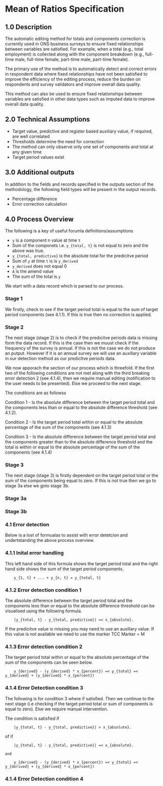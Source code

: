 # Mean of Ratios Specification

## 1.0 Description

The automatic editing method for totals and components correction is currently used in ONS business surveys to ensure fixed relationships between variables are satisfied. For example, when a total (e.g., total employment) is collected along with the component breakdown (e.g., full-time male, full-time female, part-time male, part-time female).

The primary use of the method is to automatically detect and correct errors in respondent data where fixed relationships have not been satisfied to improve the efficiency of the editing process, reduce the burden on respondents and survey validators and improve overall data quality.

This method can also be used to ensure fixed relationships between variables are satisfied in other data types such as imputed data to improve overall data quality.

## 2.0 Technical Assumptions

* Target value, predictive and register based auxiliary value, if required, are well correlated
* Thresholds determine the need for correction
* The method can only observe only one set of components and total at any given time
* Target period values exist

## 3.0 Additional outputs

In addition to the fields and records specified in the outputs section of the methodology, the following field types will be present in the output records.

* Percentage difference
* Error correction calculation

## 4.0 Process Overview

The following is a key of useful forumla definitions/assumptions

* `y` is a component n value at time `t`
* Sum of the componets i.e. `y_{total, t}` is not equal to zero and the above was true. 
* `y_{total, predictive}` is the absolute total for the predicitve period
* Sum of `y` at time `t` is is `y_derived`
* `y_derived` does not equal 0
* `A` is the amend value
* The sum of the total is `y`

We start with a data record which is parsed to our process.

### Stage 1

We firstly, check to see if the target period total is equal to the sum of target period components (see 4.1.1). If this is true then no correction is applied.

### Stage 2 

The next stage (stage 2) is to check if the predicitve periods data is missing form the data record. If this is the case then we muust check if the frequency of the survey is annual. If this is not the case we do not produce an putput. However if it is an annual survey we will use an auxillary variable in our detection method as our predicitve periods data.

We now apporach the section of our process which is threefold. If the first two of the following conditions are not met along with the third breaking error detection 2 (see 4.1.4), then we require manual editing (notification to the user needs to be presented). Else we proceed to the next stage.

The conditions are as followss

Condition 1 - Is the absolute difference between the target period total and the components less than or equal to the absolute difference threshold (see 4.1.2).

Condition 2 - Is the target period total within or equal to the absolute percentage of the sum of the components (see 4.1.3)

Condition 3 - Is the absolute difference between the target period total and the components greater than to the absolute difference threshold and the total is within or equal to the absolute percentage of the sum of the components (see 4.1.4)
### Stage 3

The next stage (stage 3) is firstly dependent on the target period total or the sum of the components being equal to zero. If this is not true then we go to stage 3a else we goto stage 3b.

### Stage 3a

### Stage 3b





### 4.1 Error detection

Below is a lost of formualas to assist with error detetcion and undertstanding the above process overview.

### 4.1.1 Inital error handling 

This left hand side of this formula shows the target period total and the right hand side shows the sum of the target period components.

```
    y_{1, t} + ... + y_{n, t} = y_{total, t}
```

### 4.1.2 Error detection condition 1

The absolute difference between the target period total and the components less than or equal to the absolute difference threshold can be visualised using the following formula. 

```
    |y_{total, t} - y_{total, predictive}| =< x_{absolute}.
```
If the predicitve value is missing you may need to use an auxillary value. If this value is not available we need to use the marker TCC Marker = M

### 4.1.3 Error detection condition 2

The target period total within or equal to the absolute percentage of the sum of the components can be seen below.


```
    y_{derived} - (y_{derived} * x_{percent}) =< y_{total} =< y_{derived} + (y_{derived} * x_{percent})
```

### 4.1.4 Error Detection condition 3


The following is for condition 3  where if satisfied. Then we continue to the next stage (i.e checking if the target period total or sum of components is  equal to zero). Else we require manual intervention.

The condition is satisfied if 

```
    |y_{total, t} - y_{total, predictive}| > x_{absolute}.
```

of if

```
    |y_{total, t} - y_{total, predictive}| =< x_{absolute}.
```

    and 
```
    y_{derived} - (y_{derived} * x_{percent}) =< y_{total} =< y_{derived} + (y_{derived} * x_{percent})
```

### 4.1.4 Error Detection condition 4


